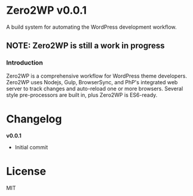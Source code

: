 # Zero2WP v0.0.1
A build system for automating the WordPress development workflow.

## NOTE: Zero2WP is still a work in progress

### Introduction
Zero2WP is a comprehensive workflow for WordPress theme developers. Zero2WP uses Nodejs, Gulp, BrowserSync, and PhP's integrated web server to track changes and auto-reload one or more browsers. Several style pre-processors are built in, plus Zero2WP is ES6-ready.

# Changelog

**v0.0.1**
- Initial commit

# License
MIT

